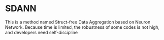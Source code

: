 # SDANN
This is a method named Struct-free Data Aggregation based on Neuron Network.
Because time is limited, the robustness of some codes is not high, and developers need self-discipline
